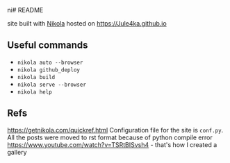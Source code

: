 ni# README

site built with [Nikola](https://getnikola.com/) hosted on <https://Jule4ka.github.io>

## Useful commands
- `nikola auto --browser`
- `nikola github_deploy`
- `nikola build`
- `nikola serve --browser`
- `nikola help`

## Refs
https://getnikola.com/quickref.html
Configuration file for the site is ``conf.py``.
All the posts were moved to rst format because of python compile error 
https://www.youtube.com/watch?v=TSRtBISvsh4 - that's how I created a gallery
